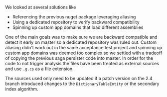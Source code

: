 We looked at several solutions like

- Referencing the previous nuget package leveraging aliasing
- Using a dedicated repository to verify backward compatibility
- Spinning up custom app domains that load different assemblies

One of the main goals was to make sure we are backward compatible and detect it early on master so a dedicated repository was ruled out. Custom aliasing didn't work out in the same acceptance test project and spinning up custom app domains was deemed too complex so we settled with a tradeoff of copying the previous saga persister code into master. In order for the code to not trigger analysis the files have been treated as external sources and use `.g.cs` as a file extension.

The sources used only need to be updated if a patch version on the 2.4 branch introduced changes to the `DictionaryTableEntity` or the secondary index algorithm.